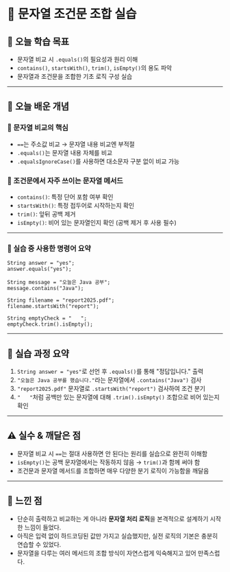# 📘 문자열 조건문 조합 실습

## 🎯 오늘 학습 목표
- 문자열 비교 시 `.equals()`의 필요성과 원리 이해
- `contains()`, `startsWith()`, `trim()`, `isEmpty()`의 용도 파악
- 문자열과 조건문을 조합한 기초 로직 구성 실습

---

## 🧠 오늘 배운 개념

### 🔹 문자열 비교의 핵심
- `==`는 주소값 비교 → 문자열 내용 비교엔 부적절
- `.equals()`는 문자열 내용 자체를 비교
- `.equalsIgnoreCase()`를 사용하면 대소문자 구분 없이 비교 가능

### 🔹 조건문에서 자주 쓰이는 문자열 메서드
- `contains()`: 특정 단어 포함 여부 확인
- `startsWith()`: 특정 접두어로 시작하는지 확인
- `trim()`: 앞뒤 공백 제거
- `isEmpty()`: 비어 있는 문자열인지 확인 (공백 제거 후 사용 필수)

---

### 🔹 실습 중 사용한 명령어 요약

```
String answer = "yes";
answer.equals("yes");

String message = "오늘은 Java 공부";
message.contains("Java");

String filename = "report2025.pdf";
filename.startsWith("report");

String emptyCheck = "   ";
emptyCheck.trim().isEmpty();
```

---

## 🧪 실습 과정 요약
1. `String answer = "yes"`로 선언 후 `.equals()`를 통해 "정답입니다." 출력
2. `"오늘은 Java 공부를 했습니다."`라는 문자열에서 `.contains("Java")` 검사
3. `"report2025.pdf"` 문자열로 `.startsWith("report")` 검사하여 조건 분기
4. `"   "`처럼 공백만 있는 문자열에 대해 `.trim().isEmpty()` 조합으로 비어 있는지 확인

---

## ⚠️ 실수 & 깨달은 점
- 문자열 비교 시 `==`는 절대 사용하면 안 된다는 원리를 실습으로 완전히 이해함
- `isEmpty()`는 공백 문자열에서는 작동하지 않음 → `trim()`과 함께 써야 함
- 조건문과 문자열 메서드를 조합하면 매우 다양한 분기 로직이 가능함을 깨달음

---

## 💭 느낀 점
- 단순히 출력하고 비교하는 게 아니라 **문자열 처리 로직**을 본격적으로 설계하기 시작한 느낌이 들었다.
- 아직은 입력 없이 하드코딩된 값만 가지고 실습했지만, 실전 로직의 기본은 충분히 연습할 수 있었다.
- 문자열을 다루는 여러 메서드의 조합 방식이 자연스럽게 익숙해지고 있어 만족스럽다.
